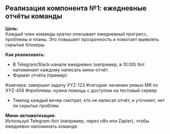 ## Реализация компонента №1: ежедневные отчёты команды

**Цель:**  
Каждый член команды кратко описывает ежедневный прогресс, проблемы и планы. Это повышает прозрачность и помогает выявлять скрытые блокеры.

**Как реализовать:**

- В Telegram/Slack-канале ежедневно (например, в 10:00) бот напоминает каждому написать мини-отчёт.
- Формат отчёта (пример):

#завчера: завершил задачу XYZ-123
#сегодня: начинаю ревью MR по XYZ-456
#проблемы: нужна помощь с доступом на тестовый сервер

- Тимлид каждый вечер смотрит, кто не написал отчёт, и уточняет, нет ли скрытых проблем.

**Мини-автоматизация:**  
Используй Telegram-бот (например, через n8n или Zapier), чтобы ежедневно напоминать команде.
